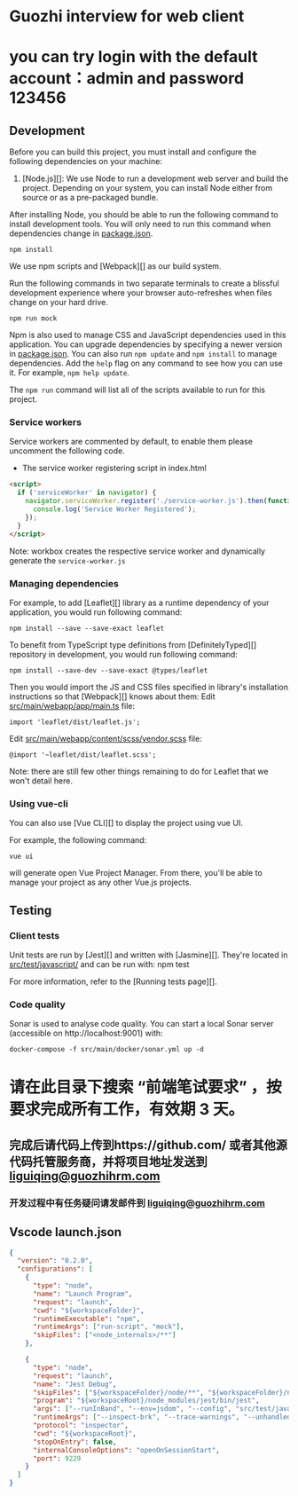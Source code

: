# Guozhi interview for web client

# you can try login with the default account：**admin** and password **123456**

## Development

Before you can build this project, you must install and configure the following dependencies on your machine:

1. [Node.js][]: We use Node to run a development web server and build the project.
   Depending on your system, you can install Node either from source or as a pre-packaged bundle.

After installing Node, you should be able to run the following command to install development tools.
You will only need to run this command when dependencies change in [package.json](package.json).

    npm install

We use npm scripts and [Webpack][] as our build system.

Run the following commands in two separate terminals to create a blissful development experience where your browser
auto-refreshes when files change on your hard drive.

    npm run mock

Npm is also used to manage CSS and JavaScript dependencies used in this application. You can upgrade dependencies by
specifying a newer version in [package.json](package.json). You can also run `npm update` and `npm install` to manage dependencies.
Add the `help` flag on any command to see how you can use it. For example, `npm help update`.

The `npm run` command will list all of the scripts available to run for this project.

### Service workers

Service workers are commented by default, to enable them please uncomment the following code.

- The service worker registering script in index.html

```html
<script>
  if ('serviceWorker' in navigator) {
    navigator.serviceWorker.register('./service-worker.js').then(function () {
      console.log('Service Worker Registered');
    });
  }
</script>
```

Note: workbox creates the respective service worker and dynamically generate the `service-worker.js`

### Managing dependencies

For example, to add [Leaflet][] library as a runtime dependency of your application, you would run following command:

    npm install --save --save-exact leaflet

To benefit from TypeScript type definitions from [DefinitelyTyped][] repository in development, you would run following command:

    npm install --save-dev --save-exact @types/leaflet

Then you would import the JS and CSS files specified in library's installation instructions so that [Webpack][] knows about them:
Edit [src/main/webapp/app/main.ts](src/main/webapp/app/main.ts) file:

```
import 'leaflet/dist/leaflet.js';
```

Edit [src/main/webapp/content/scss/vendor.scss](src/main/webapp/content/scss/vendor.scss) file:

```
@import '~leaflet/dist/leaflet.scss';
```

Note: there are still few other things remaining to do for Leaflet that we won't detail here.

### Using vue-cli

You can also use [Vue CLI][] to display the project using vue UI.

For example, the following command:

    vue ui

will generate open Vue Project Manager. From there, you'll be able to manage your project as any other Vue.js projects.

## Testing

### Client tests

Unit tests are run by [Jest][] and written with [Jasmine][]. They're located in [src/test/javascript/](src/test/javascript/) and can be run with:
npm test

For more information, refer to the [Running tests page][].

### Code quality

Sonar is used to analyse code quality. You can start a local Sonar server (accessible on http://localhost:9001) with:

```
docker-compose -f src/main/docker/sonar.yml up -d
```

# 请在此目录下搜索 “前端笔试要求” ，按要求完成所有工作，有效期 3 天。

## 完成后请代码上传到https://github.com/ 或者其他源代码托管服务商，并将项目地址发送到 liguiqing@guozhihrm.com

### 开发过程中有任务疑问请发邮件到 liguiqing@guozhihrm.com

## Vscode launch.json

```json
{
  "version": "0.2.0",
  "configurations": [
    {
      "type": "node",
      "name": "Launch Program",
      "request": "launch",
      "cwd": "${workspaceFolder}",
      "runtimeExecutable": "npm",
      "runtimeArgs": ["run-script", "mock"],
      "skipFiles": ["<node_internals>/**"]
    },

    {
      "type": "node",
      "request": "launch",
      "name": "Jest Debug",
      "skipFiles": ["${workspaceFolder}/node/**", "${workspaceFolder}/node_moudules/**"],
      "program": "${workspaceRoot}/node_modules/jest/bin/jest",
      "args": ["--runInBand", "--env=jsdom", "--config", "src/test/javascript/jest.conf.js", "--coverage", "false", "${fileBasename}"],
      "runtimeArgs": ["--inspect-brk", "--trace-warnings", "--unhandled-rejections=none"],
      "protocol": "inspector",
      "cwd": "${workspaceRoot}",
      "stopOnEntry": false,
      "internalConsoleOptions": "openOnSessionStart",
      "port": 9229
    }
  ]
}
```
